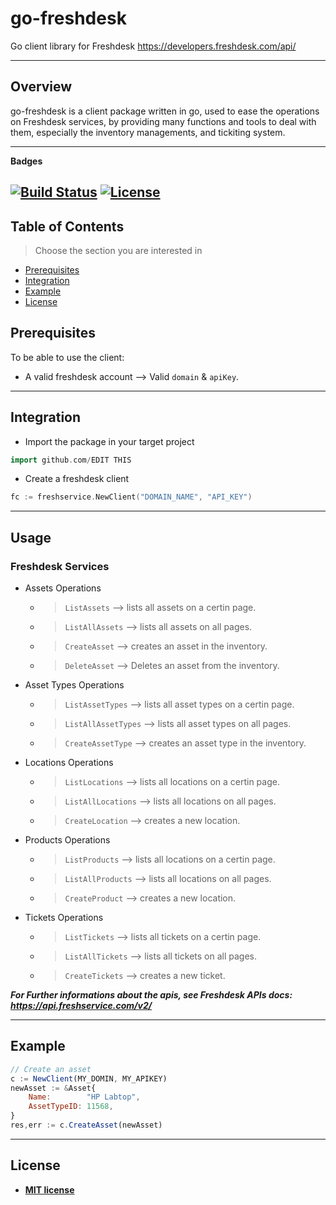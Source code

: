# go-freshdesk
Go client library for Freshdesk
https://developers.freshdesk.com/api/

---
## Overview
go-freshdesk is a client package written in go, used to ease the operations on Freshdesk services, by providing many functions and tools to deal with them, especially the inventory managements, and tickiting system.

---
**Badges**

[![Build Status](http://img.shields.io/travis/badges/badgerbadgerbadger.svg?style=flat-square)](https://travis-ci.org/badges/badgerbadgerbadger)   [![License](http://img.shields.io/:license-mit-blue.svg?style=flat-square)](http://badges.mit-license.org)
---

## Table of Contents

> Choose the section you are interested in

- [Prerequisites](##Prerequisites)
- [Integration](##Integration)
- [Example](##Example)
- [License](##license)



## Prerequisites
To be able to use the client:
- A valid freshdesk account --> Valid ```domain``` & ```apiKey```.


---
## Integration

- Import the package in your target project
```go
import github.com/EDIT THIS
```
- Create a freshdesk client
```go
fc := freshservice.NewClient("DOMAIN_NAME", "API_KEY")
```
---

## Usage
### Freshdesk Services
- Assets Operations
    - >```ListAssets``` --> lists all assets on a certin page.
    - >```ListAllAssets``` --> lists all assets on all pages.
    - >```CreateAsset``` --> creates an asset in the inventory.
    - >```DeleteAsset``` --> Deletes an asset from the inventory.
- Asset Types Operations
    - >```ListAssetTypes``` --> lists all asset types on a certin page.
    - >```ListAllAssetTypes``` --> lists all asset types on all pages.
    - >```CreateAssetType``` --> creates an asset type in the inventory.

- Locations Operations
    - >```ListLocations``` --> lists all locations on a certin page.
    - >```ListAllLocations``` --> lists all locations on all pages.
    - >```CreateLocation``` --> creates a new location.

- Products Operations
    - >```ListProducts``` --> lists all locations on a certin page.
    - >```ListAllProducts``` --> lists all locations on all pages.
    - >```CreateProduct``` --> creates a new location.

- Tickets Operations
    - >```ListTickets``` --> lists all tickets on a certin page.
    - >```ListAllTickets``` --> lists all tickets on all pages.
    - >```CreateTickets``` --> creates a new ticket.   

***For Further informations about the apis, see Freshdesk APIs docs: https://api.freshservice.com/v2/***    

---

## Example
```javascript
// Create an asset
c := NewClient(MY_DOMIN, MY_APIKEY)
newAsset := &Asset{
    Name:        "HP Labtop",
    AssetTypeID: 11568,
}
res,err := c.CreateAsset(newAsset)
```
---

## License

- **[MIT license](http://opensource.org/licenses/mit-license.php)**
